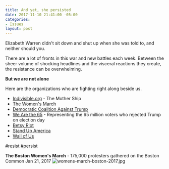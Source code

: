 ```yaml
---
title: And yet, she persisted
date: 2017-11-10 21:41:00 -05:00
categories:
- Issues
layout: post
---
```


Elizabeth Warren didn't sit down and shut up when she was told to, and neither should you. 

There are a lot of fronts in this war and new battles each week. Between the sheer volume of shocking headlines and the visceral reactions they create, the resistance can be overwhelming. 

**But we are not alone**

Here are the organizations who are fighting right along beside us. 
* [Indivisible.org](https://www.indivisible.org/) - The Mother Ship
* [The Women's March](http://bit.ly/2zx7YKs)
* [Democratic Coalition Against Trump](http://bit.ly/2zOHh55)
* [We Are the 65](http://thesixtyfive.org/home) - Representing the 65 million voters who rejected Trump on election day
* [Betsy Riot](http://betsyriot.com/)
* [Stand Up America](https://www.standupamerica.com/)
* [Wall of Us](http://bit.ly/2zBsJ5w)

#resist #persist

**The Boston Women's March** - 175,000 protesters gathered on the Boston Common Jan 21, 2017
![womens-march-boston-2017.jpg](/uploads/womens-march-boston-2017.jpg)